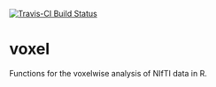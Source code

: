 

[![Travis-CI Build Status](https://travis-ci.org/angelgar/voxel.svg?branch=master)](https://travis-ci.org/angelgar/voxel)

# voxel

Functions for the voxelwise analysis of NIfTI data in R. 